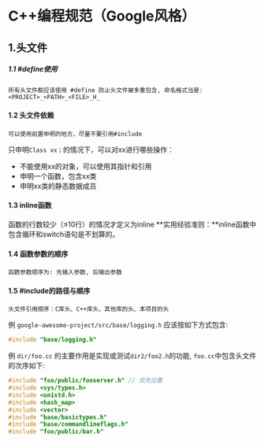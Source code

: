 # C++编程规范（Google风格）
## 1.头文件
##### 1.1 #define使用
	所有头文件都应该使用 #define 防止头文件被多重包含, 命名格式当是: <PROJECT>_<PATH>_<FILE>_H_

#### 1.2 头文件依赖
	可以使用前置申明的地方，尽量不要引用#include
只申明`Class xx；`的情况下，可以对xx进行哪些操作：
* 不能使用xx的对象，可以使用其指针和引用
* 申明一个函数，包含xx类
* 申明xx类的静态数据成员

#### 1.3 inline函数
函数的行数较少（≤10行）的情况才定义为inline
**实用经验准则：**inline函数中包含循环和switch语句是不划算的。

#### 1.4 函数参数的顺序
	函数参数顺序为: 先输入参数, 后输出参数

#### 1.5 #include的路径与顺序
	头文件引用顺序：C库头、C++库头、其他库的头、本项目的头
例 `google-awesome-project/src/base/logging.h` 应该按如下方式包含:
```cpp
#include "base/logging.h"
```
例 `dir/foo.cc` 的主要作用是实现或测试`dir2/foo2.h`的功能, `foo.cc`中包含头文件的次序如下:
```cpp
#include "foo/public/fooserver.h" // 优先位置
#include <sys/types.h>
#include <unistd.h>
#include <hash_map>
#include <vector>
#include "base/basictypes.h"
#include "base/commandlineflags.h"
#include "foo/public/bar.h"
```






















